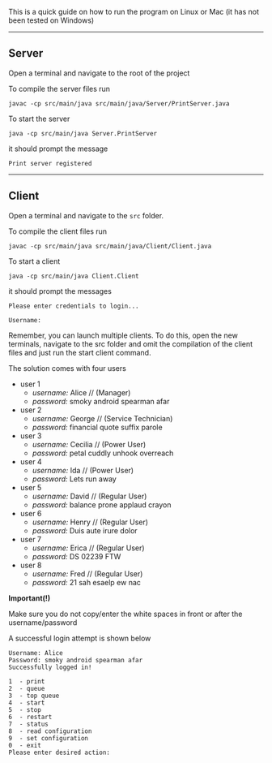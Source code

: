 This is a quick guide on how to run the program 
on Linux or Mac (it has not been tested on Windows)
***

## Server

Open a terminal and navigate to the root of the project

To compile the server files run
``` 
javac -cp src/main/java src/main/java/Server/PrintServer.java 
```
To start the server
```
java -cp src/main/java Server.PrintServer
```
it should prompt the message
```
Print server registered
```
***
## Client

Open a terminal and navigate to the ```src``` folder.

To compile the client files run
``` 
javac -cp src/main/java src/main/java/Client/Client.java 
``` 
To start a client
```
java -cp src/main/java Client.Client
```
it should prompt the messages 

```
Please enter credentials to login...

Username:
```
Remember, you can launch multiple clients. To do this, open 
the new terminals, navigate to the src folder and omit the compilation
of the client files and just run the start client command.

The solution comes with four users
* user 1
    - *username:* Alice // (Manager)
    - *password:* smoky android spearman afar
* user 2
    - *username:* George // (Service Technician)
    - *password:* financial quote suffix parole
* user 3
    - *username:* Cecilia // (Power User)
    - *password:* petal cuddly unhook overreach
* user 4
    - *username:* Ida // (Power User)
    - *password:* Lets run away
* user 5
    - *username:* David // (Regular User)
    - *password:* balance prone applaud crayon
* user 6
    - *username:* Henry // (Regular User)
    - *password:* Duis aute irure dolor
* user 7
    - *username:* Erica // (Regular User)
    - *password:* DS 02239 FTW
* user 8
    - *username:* Fred // (Regular User)
    - *password:* 21 sah esaelp ew nac


**Important(!)**

Make sure you do not copy/enter the white spaces in front or after the username/password

A successful login attempt is shown below

```
Username: Alice
Password: smoky android spearman afar
Successfully logged in!

1  - print
2  - queue
3  - top queue
4  - start
5  - stop
6  - restart
7  - status
8  - read configuration
9  - set configuration
0  - exit
Please enter desired action: 
```
